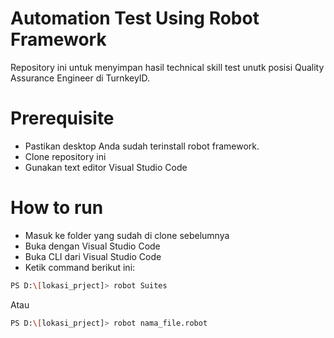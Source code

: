 # Automation Test Using Robot Framework
Repository ini untuk menyimpan hasil technical skill test unutk posisi Quality Assurance Engineer di TurnkeyID.

# Prerequisite
* Pastikan desktop Anda sudah terinstall robot framework.
* Clone repository ini
* Gunakan text editor Visual Studio Code

# How to run
* Masuk ke folder yang sudah di clone sebelumnya
* Buka dengan Visual Studio Code
* Buka CLI dari Visual Studio Code
* Ketik command berikut ini:

```bash
PS D:\[lokasi_prject]> robot Suites
```
Atau

```bash
PS D:\[lokasi_prject]> robot nama_file.robot
```
